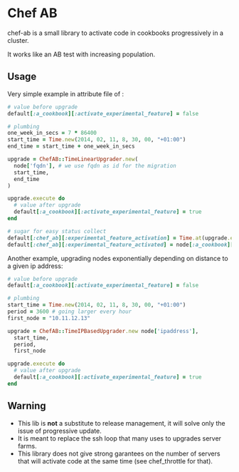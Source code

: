 Chef AB
=======

chef-ab is a small library to activate code in cookbooks progressively in a cluster.

It works like an AB test with increasing population.


Usage
----------

Very simple example in attribute file of :

```ruby
# value before upgrade
default[:a_cookbook][:activate_experimental_feature] = false

# plumbing
one_week_in_secs = 7 * 86400
start_time = Time.new(2014, 02, 11, 8, 30, 00, "+01:00")
end_time = start_time + one_week_in_secs

upgrade = ChefAB::TimeLinearUpgrader.new(
  node['fqdn'], # we use fqdn as id for the migration
  start_time,
  end_time
)

upgrade.execute do
  # value after upgrade
  default[:a_cookbook][:activate_experimental_feature] = true
end

# sugar for easy status collect
default[:chef_ab][:experimental_feature_activation] = Time.at(upgrade.expected_activation)
default[:chef_ab][:experimental_feature_activated] = node[:a_cookbook][:activate_experimental_feature]
```

Another example, upgrading nodes exponentially depending on distance to a given ip address:

```ruby
# value before upgrade
default[:a_cookbook][:activate_experimental_feature] = false

# plumbing
start_time = Time.new(2014, 02, 11, 8, 30, 00, "+01:00")
period = 3600 # going larger every hour
first_node = "10.11.12.13"

upgrade = ChefAB::TimeIPBasedUpgrader.new node['ipaddress'],
  start_time,
  period,
  first_node

upgrade.execute do
  # value after upgrade
  default[:a_cookbook][:activate_experimental_feature] = true
end
```


Warning
----------



- This lib is **not** a substitute to release management, it will solve only the issue of progressive update.
- It is meant to replace the ssh loop that many uses to upgrades server farms.
- This library does not give strong garantees on the number of servers that will activate code at the same time (see chef_throttle for that).
